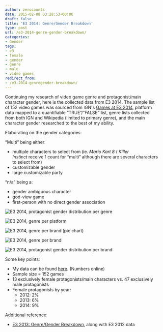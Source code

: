 ```yaml
---
author: zerocounts
date: 2015-02-08 03:28:53+00:00
draft: false
title: 'E3 2014: Genre/Gender Breakdown'
type: post
url: /e3-2014-genre-gender-breakdown/
categories:
- Gender
tags:
- e3
- female
- gender
- genre
- male
- video games
redirect_from:
- /e3-2014-genregender-breakdown/
---
```


Continuing my research of video game genre and protagonist/main character gender, here is the collected data from E3 2014. The sample list of 152 video games was sourced from IGN's [Games at E3 2014](http://www.ign.com/wikis/e3/Games_at_E3_2014), platform data mapped to a quantifiable “TRUE”/”FALSE” list, genre lists collected from both IGN and Wikipedia (limited to primary genre), and the main character gender researched to the best of my ability.

Elaborating on the gender categories:

“Multi” being either:
- multiple characters to select from (ie. _Mario Kart 8_ / _Killer Instinct_ receive 1 count for “multi” although there are several characters to select from)
- customizable gender
- large customizable party

“n/a” being a:
- gender ambiguous character
- god-view game
- first-person with no direct gender association

![E3 2014, protagonist gender distribution per genre](/e3-2014-protagonist-gender-distribution-per-genre.png)

![E3 2014, genre per platform](/e3-2014-genre-per-platform.png)

![E3 2014, genre per brand (pie chart)](/e3-2014-genre-per-brand-pie.png)

![E3 2014, genre per brand](/e3-2014-genre-per-brand.png)

![E3 2014, protagonist gender distribution per brand](/e3-2014-protagonist-distribution-per-brand.png)

Some key points:
- My data can be found [here](https://www.icloud.com/numbers/000MUmlwQrHl76HwmdmNB7UrA#E3_Games_List). (Numbers online)
- Sample size = 152 games
- 13 exclusively female protagonists/main characters vs. 47 exclusively male protagonists
- Female protagonists by year:
	- 2012: 2%
	- 2013: 6%
	- 2014: 9%

Additional reference:
- [E3 2013: Genre/Gender Breakdown](/2013/06/15/e3-2013-genre-gender-breakdown/), along with E3 2012 data